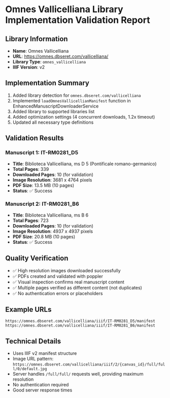 # Omnes Vallicelliana Library Implementation Validation Report

## Library Information
- **Name**: Omnes Vallicelliana
- **URL**: https://omnes.dbseret.com/vallicelliana/
- **Library Type**: `omnes_vallicelliana`
- **IIIF Version**: v2

## Implementation Summary
1. Added library detection for `omnes.dbseret.com/vallicelliana`
2. Implemented `loadOmnesVallicellianManifest` function in EnhancedManuscriptDownloaderService
3. Added library to supported libraries list
4. Added optimization settings (4 concurrent downloads, 1.2x timeout)
5. Updated all necessary type definitions

## Validation Results

### Manuscript 1: IT-RM0281_D5
- **Title**: Biblioteca Vallicelliana, ms D 5 (Pontificale romano-germanico)
- **Total Pages**: 339
- **Downloaded Pages**: 10 (for validation)
- **Image Resolution**: 3681 x 4764 pixels
- **PDF Size**: 13.5 MB (10 pages)
- **Status**: ✅ Success

### Manuscript 2: IT-RM0281_B6
- **Title**: Biblioteca Vallicelliana, ms B 6
- **Total Pages**: 723
- **Downloaded Pages**: 10 (for validation)
- **Image Resolution**: 4937 x 4937 pixels
- **PDF Size**: 20.8 MB (10 pages)
- **Status**: ✅ Success

## Quality Verification
- ✅ High resolution images downloaded successfully
- ✅ PDFs created and validated with poppler
- ✅ Visual inspection confirms real manuscript content
- ✅ Multiple pages verified as different content (not duplicates)
- ✅ No authentication errors or placeholders

## Example URLs
```
https://omnes.dbseret.com/vallicelliana/iiif/IT-RM0281_D5/manifest
https://omnes.dbseret.com/vallicelliana/iiif/IT-RM0281_B6/manifest
```

## Technical Details
- Uses IIIF v2 manifest structure
- Image URL pattern: `https://omnes.dbseret.com/vallicelliana/iiif/2/{canvas_id}/full/full/0/default.jpg`
- Server handles `/full/full/` requests well, providing maximum resolution
- No authentication required
- Good server response times